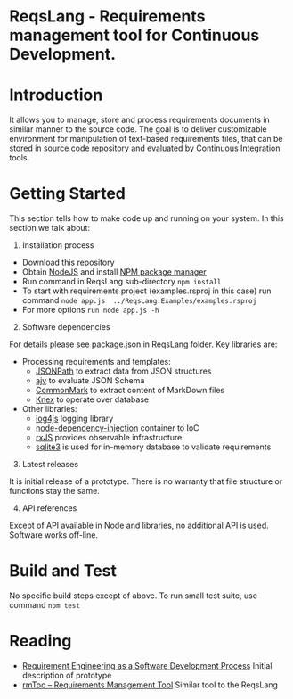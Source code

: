 # ReqsLang - Requirements management tool for Continuous Development.

# Introduction 
It allows you to manage, store and process requirements documents in similar manner to the source code. The goal is to deliver customizable environment for manipulation of text-based requirements files, that can be stored in source code repository and evaluated by Continuous Integration tools.

# Getting Started

This section tells how to make code up and running on your system. In this section we talk about:

1.	Installation process
* Download this repository
* Obtain [NodeJS](https://nodejs.org/) and install [NPM package manager](https://www.npmjs.com/)
* Run command in ReqsLang sub-directory `npm install`
* To start with requirements project (examples.rsproj in this case) run command `node app.js  ../ReqsLang.Examples/examples.rsproj`
* For more options `run node app.js -h`

2.	Software dependencies

For details please see package.json in ReqsLang folder.
Key libraries are:
* Processing requirements and templates:
  - [JSONPath]( https://github.com/dchester/jsonpath) to extract data from JSON structures
  - [ajv](https://github.com/epoberezkin/ajv) to evaluate JSON Schema
  - [CommonMark]( https://github.com/commonmark/commonmark.js) to extract content of MarkDown files
  - [Knex]( https://github.com/knex/knex) to operate over database
* Other libraries:
  - [log4js](https://github.com/log4js-node/log4js-node) logging library
  - [node-dependency-injection](https://github.com/zazoomauro/node-dependency-injection) container to IoC
  - [rxJS](https://github.com/ReactiveX/RxJS) provides observable infrastructure
  - [sqlite3](https://github.com/mapbox/node-sqlite3) is used for in-memory database to validate requirements
3.	Latest releases

It is initial release of a prototype. There is no warranty that file structure or functions stay the same.

4.	API references

Except of API available in Node and libraries, no additional API is used. Software works off-line.

# Build and Test
No specific build steps except of above.
To run small test suite, use command `npm test`

# Reading
* [Requirement Engineering as a Software Development Process](https://www.researchgate.net/publication/337939674_Requirement_Engineering_as_a_Software_Development_Process) Initial description of prototype
* [rmToo – Requirements Management Tool](http://rmtoo.florath.net/) Similar tool to the ReqsLang

